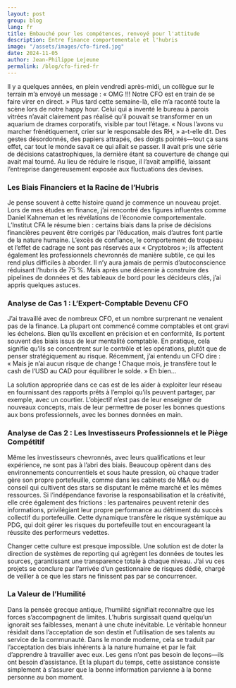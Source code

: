 ```yaml
---
layout: post
group: blog
lang: fr
title: Embauché pour les compétences, renvoyé pour l'attitude 
description: Entre finance comportementale et l'hubris
image: "/assets/images/cfo-fired.jpg"
date: 2024-11-05
author: Jean-Philippe Lejeune 
permalink: /blog/cfo-fired-fr
---
```


Il y a quelques années, en plein vendredi après-midi, un collègue sur le terrain m’a envoyé un message : « OMG !!! Notre CFO est en train de se faire virer en direct. » Plus tard cette semaine-là, elle m’a raconté toute la scène lors de notre happy hour. Celui qui a inventé le bureau à parois vitrées n’avait clairement pas réalisé qu’il pouvait se transformer en un aquarium de drames corporatifs, visible par tout l’étage. « Nous l’avons vu marcher frénétiquement, crier sur le responsable des RH, » a-t-elle dit. Des gestes désordonnés, des papiers attrapés, des doigts pointés—tout ça sans effet, car tout le monde savait ce qui allait se passer. Il avait pris une série de décisions catastrophiques, la dernière étant sa couverture de change qui avait mal tourné. Au lieu de réduire le risque, il l’avait amplifié, laissant l’entreprise dangereusement exposée aux fluctuations des devises.

### Les Biais Financiers et la Racine de l’Hubris

Je pense souvent à cette histoire quand je commence un nouveau projet. Lors de mes études en finance, j’ai rencontré des figures influentes comme Daniel Kahneman et les révélations de l’économie comportementale. L’Institut CFA le résume bien : certains biais dans la prise de décisions financières peuvent être corrigés par l’éducation, mais d’autres font partie de la nature humaine. L’excès de confiance, le comportement de troupeau et l’effet de cadrage ne sont pas réservés aux « Cryptobros »; ils affectent également les professionnels chevronnés de manière subtile, ce qui les rend plus difficiles à aborder. Il n’y aura jamais de permis d’autoconscience réduisant l’hubris de 75 %. Mais après une décennie à construire des pipelines de données et des tableaux de bord pour les décideurs clés, j’ai appris quelques astuces.

### Analyse de Cas 1 : L’Expert-Comptable Devenu CFO

J’ai travaillé avec de nombreux CFO, et un nombre surprenant ne venaient pas de la finance. La plupart ont commencé comme comptables et ont gravi les échelons. Bien qu’ils excellent en précision et en conformité, ils portent souvent des biais issus de leur mentalité comptable. En pratique, cela signifie qu’ils se concentrent sur le contrôle et les opérations, plutôt que de penser stratégiquement au risque. Récemment, j’ai entendu un CFO dire : « Mais je n’ai aucun risque de change ! Chaque mois, je transfère tout le cash de l’USD au CAD pour équilibrer le solde. » Eh bien...

La solution appropriée dans ce cas est de les aider à exploiter leur réseau en fournissant des rapports prêts à l’emploi qu’ils peuvent partager, par exemple, avec un courtier. L’objectif n’est pas de leur enseigner de nouveaux concepts, mais de leur permettre de poser les bonnes questions aux bons professionnels, avec les bonnes données en main.

### Analyse de Cas 2 : Les Investisseurs Professionnels et le Piège Compétitif

Même les investisseurs chevronnés, avec leurs qualifications et leur expérience, ne sont pas à l’abri des biais. Beaucoup opèrent dans des environnements concurrentiels et sous haute pression, où chaque trader gère son propre portefeuille, comme dans les cabinets de M&A ou de conseil qui cultivent des stars se disputant le même marché et les mêmes ressources. Si l’indépendance favorise la responsabilisation et la créativité, elle crée également des frictions : les partenaires peuvent retenir des informations, privilégiant leur propre performance au détriment du succès collectif du portefeuille. Cette dynamique transfère le risque systémique au PDG, qui doit gérer les risques du portefeuille tout en encourageant la réussite des performeurs vedettes.

Changer cette culture est presque impossible. Une solution est de doter la direction de systèmes de reporting qui agrègent les données de toutes les sources, garantissant une transparence totale à chaque niveau. J’ai vu ces projets se conclure par l’arrivée d’un gestionnaire de risques dédié, chargé de veiller à ce que les stars ne finissent pas par se concurrencer.

### La Valeur de l’Humilité

Dans la pensée grecque antique, l’humilité signifiait reconnaître que les forces s’accompagnent de limites. L’hubris surgissait quand quelqu’un ignorait ses faiblesses, menant à une chute inévitable. Le véritable honneur résidait dans l’acceptation de son destin et l’utilisation de ses talents au service de la communauté. Dans le monde moderne, cela se traduit par l’acceptation des biais inhérents à la nature humaine et par le fait d’apprendre à travailler avec eux. Les gens n’ont pas besoin de leçons—ils ont besoin d’assistance. Et la plupart du temps, cette assistance consiste simplement à s’assurer que la bonne information parvienne à la bonne personne au bon moment.